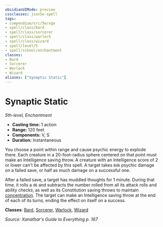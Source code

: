 ```yaml
---
obsidianUIMode: preview
cssclasses: json5e-spell
tags:
- compendium/src/5e/xge
- spell/class/bard
- spell/class/sorcerer
- spell/class/warlock
- spell/class/wizard
- spell/level/5
- spell/school/enchantment
classes:
- Bard
- Sorcerer
- Warlock
- Wizard
aliases: ["Synaptic Static"]
---
```

# Synaptic Static
*5th-level, Enchantment*  

- **Casting time:** 1 action
- **Range:** 120 feet
- **Components:** V, S
- **Duration:** Instantaneous

You choose a point within range and cause psychic energy to explode there. Each creature in a 20-foot-radius sphere centered on that point must make an Intelligence saving throw. A creature with an Intelligence score of 2 or lower can't be affected by this spell. A target takes `8d6` psychic damage on a failed save, or half as much damage on a successful one.

After a failed save, a target has muddled thoughts for 1 minute. During that time, it rolls a `d6` and subtracts the number rolled from all its attack rolls and ability checks, as well as its Constitution saving throws to maintain [concentration](/3-Mechanics/CLI/rules/conditions.md#concentration). The target can make an Intelligence saving throw at the end of each of its turns, ending the effect on itself on a success.

**Classes**: [Bard](/3-Mechanics/CLI/classes/bard.md), [Sorcerer](/3-Mechanics/CLI/classes/sorcerer.md), [Warlock](/3-Mechanics/CLI/classes/warlock.md), [Wizard](/3-Mechanics/CLI/classes/wizard.md)

*Source: Xanathar's Guide to Everything p. 167*
